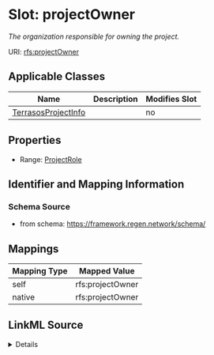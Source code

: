 

# Slot: projectOwner


_The organization responsible for owning the project._





URI: [rfs:projectOwner](https://framework.regen.network/schema/projectOwner)



<!-- no inheritance hierarchy -->





## Applicable Classes

| Name | Description | Modifies Slot |
| --- | --- | --- |
| [TerrasosProjectInfo](TerrasosProjectInfo.md) |  |  no  |







## Properties

* Range: [ProjectRole](ProjectRole.md)





## Identifier and Mapping Information







### Schema Source


* from schema: https://framework.regen.network/schema/




## Mappings

| Mapping Type | Mapped Value |
| ---  | ---  |
| self | rfs:projectOwner |
| native | rfs:projectOwner |




## LinkML Source

<details>
```yaml
name: projectOwner
description: The organization responsible for owning the project.
from_schema: https://framework.regen.network/schema/
rank: 1000
slot_uri: rfs:projectOwner
alias: projectOwner
domain_of:
- TerrasosProjectInfo
range: ProjectRole

```
</details>